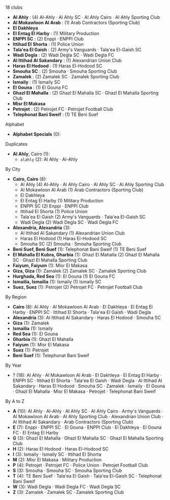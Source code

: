 18 clubs

- **Al Ahly** : (4) Al-Ahly · Al Ahly SC · Al Ahly Cairo · Al Ahly Sporting Club
- **Al Mokawloon Al Arab** : (1) Arab Contractors (Sporting Club)
- **El Dakhleya**
- **El Entag El Harby** : (1) Military Production
- **ENPPI SC** : (2) Enppi · ENPPI Club
- **Ittihad El Shorta** : (1) Police Union
- **Tala'ea El Gaish** : (2) Army's Vanguards · Tala'ea El-Gaish SC
- **Wadi Degla** : (2) Wadi Degla SC · Wadi Degla FC
- **Al Ittihad Al Sakandary** : (1) Alexandrian Union Club
- **Haras El Hodood** : (1) Haras El-Hodood SC
- **Smouha SC** : (2) Smouha · Smouha Sporting Club
- **Zamalek** : (2) Zamalek SC · Zamalek Sporting Club
- **Ismaily** : (1) Ismaily SC
- **El Gouna** : (1) El Gouna FC
- **Ghazl El Mahalla** : (2) Ghazl El Mahalla SC · Ghazl El Mahalla Sporting Club
- **Misr El Makasa**
- **Petrojet** : (2) Petrojet FC · Petrojet Football Club
- **Telephonat Bani Sweif** : (1) TE Beni Suef




Alphabet

- **Alphabet Specials** (0): 




Duplicates

- **Al Ahly**, Cairo (1):
  - `alahly` (2): Al Ahly · Al-Ahly




By City

- **Cairo, Cairo** (8): 
  - Al Ahly  (4) Al-Ahly · Al Ahly Cairo · Al Ahly SC · Al Ahly Sporting Club
  - Al Mokawloon Al Arab  (1) Arab Contractors (Sporting Club)
  - El Dakhleya 
  - El Entag El Harby  (1) Military Production
  - ENPPI SC  (2) Enppi · ENPPI Club
  - Ittihad El Shorta  (1) Police Union
  - Tala'ea El Gaish  (2) Army's Vanguards · Tala'ea El-Gaish SC
  - Wadi Degla  (2) Wadi Degla SC · Wadi Degla FC
- **Alexandria, Alexandria** (3): 
  - Al Ittihad Al Sakandary  (1) Alexandrian Union Club
  - Haras El Hodood  (1) Haras El-Hodood SC
  - Smouha SC  (2) Smouha · Smouha Sporting Club
- **Beni Suef, Beni Suef** (1): Telephonat Bani Sweif  (1) TE Beni Suef
- **El Mahalla El Kubra, Gharbia** (1): Ghazl El Mahalla  (2) Ghazl El Mahalla SC · Ghazl El Mahalla Sporting Club
- **Faiyum, Faiyum** (1): Misr El Makasa 
- **Giza, Giza** (1): Zamalek  (2) Zamalek SC · Zamalek Sporting Club
- **Hurghada, Red Sea** (1): El Gouna  (1) El Gouna FC
- **Ismailia, Ismailia** (1): Ismaily  (1) Ismaily SC
- **Suez, Suez** (1): Petrojet  (2) Petrojet FC · Petrojet Football Club




By Region

- **Cairo** (8):   Al Ahly · Al Mokawloon Al Arab · El Dakhleya · El Entag El Harby · ENPPI SC · Ittihad El Shorta · Tala'ea El Gaish · Wadi Degla
- **Alexandria** (3):   Al Ittihad Al Sakandary · Haras El Hodood · Smouha SC
- **Giza** (1):   Zamalek
- **Ismailia** (1):   Ismaily
- **Red Sea** (1):   El Gouna
- **Gharbia** (1):   Ghazl El Mahalla
- **Faiyum** (1):   Misr El Makasa
- **Suez** (1):   Petrojet
- **Beni Suef** (1):   Telephonat Bani Sweif




By Year

- ? (18):   Al Ahly · Al Mokawloon Al Arab · El Dakhleya · El Entag El Harby · ENPPI SC · Ittihad El Shorta · Tala'ea El Gaish · Wadi Degla · Al Ittihad Al Sakandary · Haras El Hodood · Smouha SC · Zamalek · Ismaily · El Gouna · Ghazl El Mahalla · Misr El Makasa · Petrojet · Telephonat Bani Sweif






By A to Z

- **A** (10): Al Ahly · Al-Ahly · Al Ahly SC · Al Ahly Cairo · Army's Vanguards · Al Mokawloon Al Arab · Al Ahly Sporting Club · Alexandrian Union Club · Al Ittihad Al Sakandary · Arab Contractors (Sporting Club)
- **E** (7): Enppi · ENPPI SC · El Gouna · ENPPI Club · El Dakhleya · El Gouna FC · El Entag El Harby
- **G** (3): Ghazl El Mahalla · Ghazl El Mahalla SC · Ghazl El Mahalla Sporting Club
- **H** (2): Haras El Hodood · Haras El-Hodood SC
- **I** (3): Ismaily · Ismaily SC · Ittihad El Shorta
- **M** (2): Misr El Makasa · Military Production
- **P** (4): Petrojet · Petrojet FC · Police Union · Petrojet Football Club
- **S** (3): Smouha · Smouha SC · Smouha Sporting Club
- **T** (4): TE Beni Suef · Tala'ea El Gaish · Tala'ea El-Gaish SC · Telephonat Bani Sweif
- **W** (3): Wadi Degla · Wadi Degla FC · Wadi Degla SC
- **Z** (3): Zamalek · Zamalek SC · Zamalek Sporting Club




